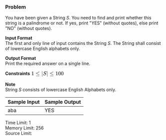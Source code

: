 ### Problem

<p>You have been given a String <em>S</em>. You need to find and print whether this string is a palindrome or not. If yes, print "YES" (without quotes), else print "NO" (without quotes).</p>
<p><strong>Input Format</strong><br>
The first and only line of input contains the String <em>S</em>. The String shall consist of lowercase English alphabets only.</p>
<p><strong>Output Format</strong><br>
Print the required answer on a single line.</p>
<p><strong>Constraints</strong>
<svg width="13.64ex" height="2.809ex" viewBox="0 -863.1 5872.6 1209.6" role="img" focusable="false" style="vertical-align: -0.805ex;" aria-hidden="true"><defs><path stroke-width="1" id="E2-MJMAIN-31" d="M213 578L200 573Q186 568 160 563T102 556H83V602H102Q149 604 189 617T245 641T273 663Q275 666 285 666Q294 666 302 660V361L303 61Q310 54 315 52T339 48T401 46H427V0H416Q395 3 257 3Q121 3 100 0H88V46H114Q136 46 152 46T177 47T193 50T201 52T207 57T213 61V578Z"></path><path stroke-width="1" id="E2-MJMAIN-2264" d="M674 636Q682 636 688 630T694 615T687 601Q686 600 417 472L151 346L399 228Q687 92 691 87Q694 81 694 76Q694 58 676 56H670L382 192Q92 329 90 331Q83 336 83 348Q84 359 96 365Q104 369 382 500T665 634Q669 636 674 636ZM84 -118Q84 -108 99 -98H678Q694 -104 694 -118Q694 -130 679 -138H98Q84 -131 84 -118Z"></path><path stroke-width="1" id="E2-MJMAIN-7C" d="M139 -249H137Q125 -249 119 -235V251L120 737Q130 750 139 750Q152 750 159 735V-235Q151 -249 141 -249H139Z"></path><path stroke-width="1" id="E2-MJMATHI-53" d="M308 24Q367 24 416 76T466 197Q466 260 414 284Q308 311 278 321T236 341Q176 383 176 462Q176 523 208 573T273 648Q302 673 343 688T407 704H418H425Q521 704 564 640Q565 640 577 653T603 682T623 704Q624 704 627 704T632 705Q645 705 645 698T617 577T585 459T569 456Q549 456 549 465Q549 471 550 475Q550 478 551 494T553 520Q553 554 544 579T526 616T501 641Q465 662 419 662Q362 662 313 616T263 510Q263 480 278 458T319 427Q323 425 389 408T456 390Q490 379 522 342T554 242Q554 216 546 186Q541 164 528 137T492 78T426 18T332 -20Q320 -22 298 -22Q199 -22 144 33L134 44L106 13Q83 -14 78 -18T65 -22Q52 -22 52 -14Q52 -11 110 221Q112 227 130 227H143Q149 221 149 216Q149 214 148 207T144 186T142 153Q144 114 160 87T203 47T255 29T308 24Z"></path><path stroke-width="1" id="E2-MJMAIN-30" d="M96 585Q152 666 249 666Q297 666 345 640T423 548Q460 465 460 320Q460 165 417 83Q397 41 362 16T301 -15T250 -22Q224 -22 198 -16T137 16T82 83Q39 165 39 320Q39 494 96 585ZM321 597Q291 629 250 629Q208 629 178 597Q153 571 145 525T137 333Q137 175 145 125T181 46Q209 16 250 16Q290 16 318 46Q347 76 354 130T362 333Q362 478 354 524T321 597Z"></path></defs><g stroke="currentColor" fill="currentColor" stroke-width="0" transform="matrix(1 0 0 -1 0 0)"><use xlink:href="#E2-MJMAIN-31" x="0" y="0"></use><use xlink:href="#E2-MJMAIN-2264" x="778" y="0"></use><use xlink:href="#E2-MJMAIN-7C" x="1834" y="0"></use><use xlink:href="#E2-MJMATHI-53" x="2113" y="0"></use><use xlink:href="#E2-MJMAIN-7C" x="2758" y="0"></use><use xlink:href="#E2-MJMAIN-2264" x="3314" y="0"></use><g transform="translate(4371,0)"><use xlink:href="#E2-MJMAIN-31"></use><use xlink:href="#E2-MJMAIN-30" x="500" y="0"></use><use xlink:href="#E2-MJMAIN-30" x="1001" y="0"></use></g></g></svg></p>
<p><strong>Note</strong><br>
String <em>S</em> consists of lowercase English Alphabets only.</p>
<table>
    <thead>
        <th>Sample Input</th>
        <th>Sample Output</th>
    </thead>
    <tbody valign="top">
        <td>aba</td>
        <td>YES</td>
    </tbody>
</table>
<p>
Time Limit: 1<br>
Memory Limit: 256<br>
Source Limit:
</p>